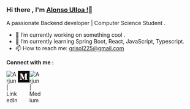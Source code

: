 ### Hi there , I'm [Alonso Ulloa !]()👋

A passionate Backend developer | Computer Science Student .

- 🔭 I’m currently working on something cool .
- 🌱 I’m currently learning Spring Boot, React, JavaScript, Typescript.
- 📫 How to reach me: grisol225@gmail.com

**Connect with me :**

<a href="https://www.linkedin.com/in/alonso-ulloa-vizquerra-1a9355250/" target="_blank">
  <img align="left" alt="Arjun | LinkedIn" width="30px" 
  src="https://raw.githubusercontent.com/ElGirasolMaestro/alonsoulloa-master/main/assets/linkedin.svg" />
</a>

<a href="https://medium.com/@codewitharjun" target="_blank">
  <img align="left" alt="Arjun | Medium" width="30px" src="https://raw.githubusercontent.com/arjun-sudo/arjun-sudo/master/assets/medium.png" />
</a>
<a href="https://www.instagram.com/alonso_uv/" target="_blank">
  <img align="left" alt="Arjun | Medium" width="30px" src="https://github.com/ElGirasolMaestro/alonsoulloa-master/main/assets/instagram.svg" />
</a>
